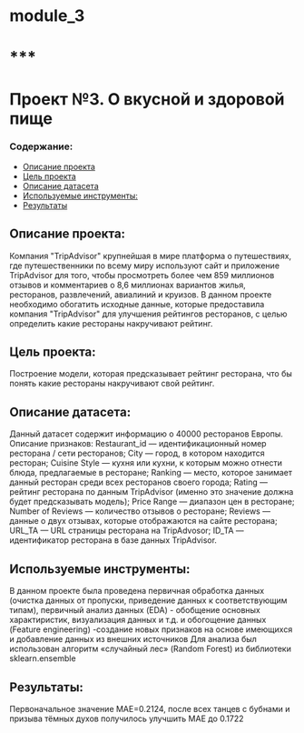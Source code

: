 # module_3
# ***
# Проект №3. О вкусной и здоровой пище  
### Содержание:
* [Описание проекта](#Описание_проекта)
* [Цель проекта](#Цель_проекта)
* [Описание датасета](#Описание_датасета)
* [Используемые инструменты:](#Используемые_инструменты:)
* [Результаты](#Результаты)

## Описание проекта: 
Компания "TripAdvisor" крупнейшая в мире платформа о путешествиях, где путешественники по всему миру используют сайт и приложение TripAdvisor для того, чтобы просмотреть более чем 859 миллионов отзывов и комментариев о 8,6 миллионах вариантов жилья, ресторанов, развлечений, авиалиний и круизов. 
В данном проекте необходимо обогатить исходные данные, которые предоставила компания "TripAdvisor" для улучшения рейтингов ресторанов, с целью определить какие рестораны накручивают рейтинг.

## Цель проекта: 
Построение модели, которая предсказывает рейтинг ресторана, что бы понять какие рестораны накручивают свой рейтинг.

## Описание датасета:    
Данный датасет содержит информацию о 40000 ресторанов Европы.
Описание признаков:
Restaurant_id — идентификационный номер ресторана / сети ресторанов;
City — город, в котором находится ресторан;
Cuisine Style — кухня или кухни, к которым можно отнести блюда, предлагаемые в ресторане;
Ranking — место, которое занимает данный ресторан среди всех ресторанов своего города;
Rating — рейтинг ресторана по данным TripAdvisor (именно это значение должна будет предсказывать модель);
Price Range — диапазон цен в ресторане;
Number of Reviews — количество отзывов о ресторане;
Reviews — данные о двух отзывах, которые отображаются на сайте ресторана;
URL_TA — URL страницы ресторана на TripAdvosor;
ID_TA — идентификатор ресторана в базе данных TripAdvisor.

## Используемые инструменты:
В данном проекте была проведена первичная обработка данных (очистка данных от пропуски, приведение данных к соответствующим типам), первичный анализ данных (EDA) - обобщение основных характиристик, визуализация данных и т.д. и обогощение данных (Feature engineering) -создание новых признаков на основе имеющихся и добавление данных из внешних источников
Для анализа был использован алгоритм «случайный лес» (Random Forest) из библиотеки sklearn.ensemble

## Результаты:
Первоначальное значение MAE=0.2124, после всех танцев с бубнами и призыва тёмных духов получилось улучшить MAE до 0.1722
